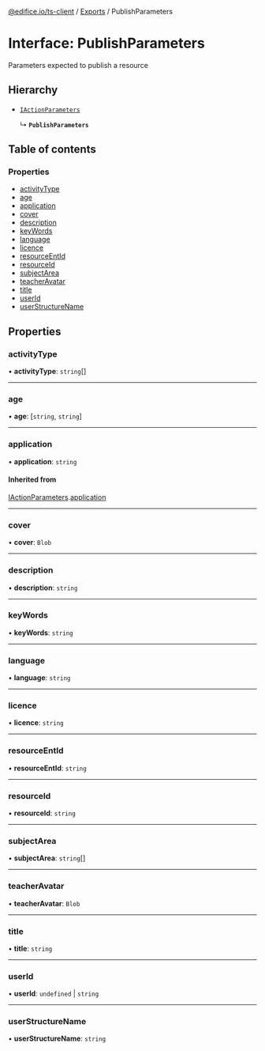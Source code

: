 [@edifice.io/ts-client](../README.md) / [Exports](../modules.md) / PublishParameters

# Interface: PublishParameters

Parameters expected to publish a resource

## Hierarchy

- [`IActionParameters`](IActionParameters.md)

  ↳ **`PublishParameters`**

## Table of contents

### Properties

- [activityType](PublishParameters.md#activitytype)
- [age](PublishParameters.md#age)
- [application](PublishParameters.md#application)
- [cover](PublishParameters.md#cover)
- [description](PublishParameters.md#description)
- [keyWords](PublishParameters.md#keywords)
- [language](PublishParameters.md#language)
- [licence](PublishParameters.md#licence)
- [resourceEntId](PublishParameters.md#resourceentid)
- [resourceId](PublishParameters.md#resourceid)
- [subjectArea](PublishParameters.md#subjectarea)
- [teacherAvatar](PublishParameters.md#teacheravatar)
- [title](PublishParameters.md#title)
- [userId](PublishParameters.md#userid)
- [userStructureName](PublishParameters.md#userstructurename)

## Properties

### activityType

• **activityType**: `string`[]

___

### age

• **age**: [`string`, `string`]

___

### application

• **application**: `string`

#### Inherited from

[IActionParameters](IActionParameters.md).[application](IActionParameters.md#application)

___

### cover

• **cover**: `Blob`

___

### description

• **description**: `string`

___

### keyWords

• **keyWords**: `string`

___

### language

• **language**: `string`

___

### licence

• **licence**: `string`

___

### resourceEntId

• **resourceEntId**: `string`

___

### resourceId

• **resourceId**: `string`

___

### subjectArea

• **subjectArea**: `string`[]

___

### teacherAvatar

• **teacherAvatar**: `Blob`

___

### title

• **title**: `string`

___

### userId

• **userId**: `undefined` \| `string`

___

### userStructureName

• **userStructureName**: `string`

